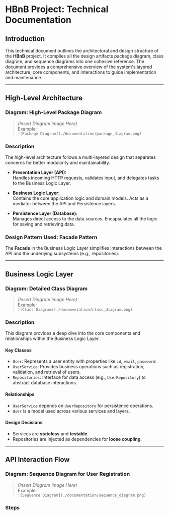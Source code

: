# HBnB Project: Technical Documentation

## Introduction

This technical document outlines the architectural and design structure of the **HBnB** project. It compiles all the design artifacts package diagram, class diagram, and sequence diagrams into one cohesive reference. The document provides a comprehensive overview of the system's layered architecture, core components, and interactions to guide implementation and maintenance.

---

## High-Level Architecture
 
### Diagram: High-Level Package Diagram

> *(Insert Diagram Image Here)*  
> Example:  
> `![Package Diagram](./documentation/package_diagram.png)`

### Description

The high-level architecture follows a multi-layered design that separates concerns for better modularity and maintainability.

- **Presentation Layer (API):**  
  Handles incoming HTTP requests, validates input, and delegates tasks to the Business Logic Layer.

- **Business Logic Layer:**  
  Contains the core application logic and domain models. Acts as a mediator between the API and Persistence layers.

- **Persistence Layer (Database):**  
  Manages direct access to the data sources. Encapsulates all the logic for saving and retrieving data.

### Design Pattern Used: Facade Pattern

The **Facade** in the Business Logic Layer simplifies interactions between the API and the underlying subsystems (e.g., repositories).

---

## Business Logic Layer

### Diagram: Detailed Class Diagram

> *(Insert Diagram Image Here)*  
> Example:  
> `![Class Diagram](./documentation/class_diagram.png)`

### Description

This diagram provides a deep dive into the core components and relationships within the Business Logic Layer.

#### Key Classes

- `User`: Represents a user entity with properties like `id`, `email`, `password`.
- `UserService`: Provides business operations such as registration, validation, and retrieval of users.
- `Repositories`: Interface for data access (e.g., `UserRepository`) to abstract database interactions.

#### Relationships

- `UserService` depends on `UserRepository` for persistence operations.
- `User` is a model used across various services and layers.

#### Design Decisions

- Services are **stateless** and **testable**.
- Repositories are injected as dependencies for **loose coupling**.

---

## API Interaction Flow

### Diagram: Sequence Diagram for User Registration

> *(Insert Diagram Image Here)*  
> Example:  
> `![Sequence Diagram](./documentation/sequence_diagram.png)`

### Steps

